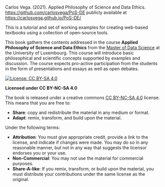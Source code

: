 Carlos Vega. (2021). Applied Philosophy of Science and Data Ethics. 
https://github.com/carlosvega/PoS-DE publicly available at https://carlosvega.github.io/PoS-DE/

This is a tutorial and set of working examples for creating web-based textbooks using a collection of open-source tools.

This book gathers the contents addressed in the course **Applied Philosophy of Science and Data Ethics** from the [Master of Data Science](https://wwwfr.uni.lu/formations/fstm/master_of_data_science) at the University of Luxembourg. This course will introduce basic philosophical and scientific concepts supported by examples and discussion. The course expects pro-active participation from the students in the form of presentations and essays as well as open debates. 

[![License: CC BY-SA 4.0](https://img.shields.io/badge/License-CC%20BY--SA%204.0-lightgrey.svg)](https://creativecommons.org/licenses/by-sa/4.0/)

**Licensed under CC BY-NC-SA 4.0**

The book is released under a creative commons [CC BY-NC-SA 4.0](https://creativecommons.org/licenses/by-nc-sa/4.0/) license. This means that you are free to: 

- **Share**: copy and redistribute the material in any medium or format.
- **Adapt**: remix, transform, and build upon the material.

Under the following terms:

- **Attribution**: You must give appropriate credit, provide a link to the license, and indicate if changes were made. You may do so in any reasonable manner, but not in any way that suggests the licensor endorses you or your use.
- **Non-Commercial**: You may not use the material for commercial purposes.
- **Share-A-like**: If you remix, transform, or build upon the material, you must distribute your contributions under the same license as the original.
